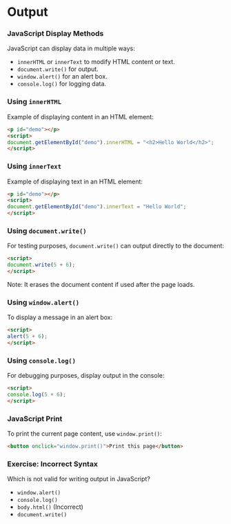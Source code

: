 # Output

### JavaScript Display Methods

JavaScript can display data in multiple ways:

* `innerHTML` or `innerText` to modify HTML content or text.
* `document.write()` for output.
* `window.alert()` for an alert box.
* `console.log()` for logging data.

### Using `innerHTML`

Example of displaying content in an HTML element:

```html
<p id="demo"></p>
<script>
document.getElementById("demo").innerHTML = "<h2>Hello World</h2>";
</script>
```

### Using `innerText`

Example of displaying text in an HTML element:

```html
<p id="demo"></p>
<script>
document.getElementById("demo").innerText = "Hello World";
</script>
```

### Using `document.write()`

For testing purposes, `document.write()` can output directly to the document:

```html
<script>
document.write(5 + 6);
</script>
```

Note: It erases the document content if used after the page loads.

### Using `window.alert()`

To display a message in an alert box:

```html
<script>
alert(5 + 6);
</script>
```

### Using `console.log()`

For debugging purposes, display output in the console:

```html
<script>
console.log(5 + 6);
</script>
```

### JavaScript Print

To print the current page content, use `window.print()`:

```html
<button onclick="window.print()">Print this page</button>
```

### Exercise: Incorrect Syntax

Which is not valid for writing output in JavaScript?

* `window.alert()`
* `console.log()`
* `body.html()` (Incorrect)
* `document.write()`
